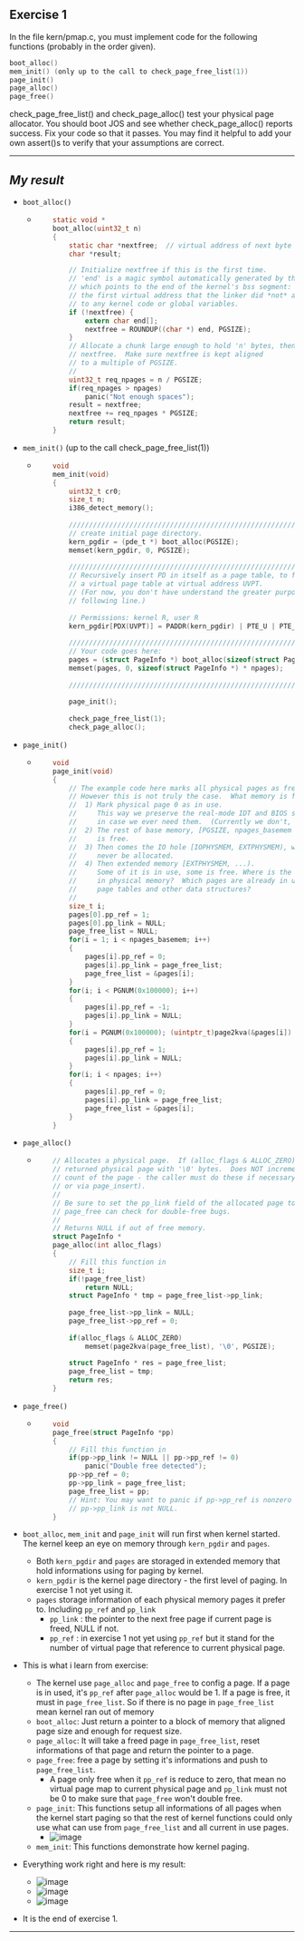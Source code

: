 **Exercise 1**
---

In the file kern/pmap.c, you must implement code for the following functions (probably in the order given).
```c
boot_alloc()
mem_init() (only up to the call to check_page_free_list(1))
page_init()
page_alloc()
page_free()
```
check_page_free_list() and check_page_alloc() test your physical page allocator. You should boot JOS and see whether check_page_alloc() reports success. Fix your code so that it passes. You may find it helpful to add your own assert()s to verify that your assumptions are correct.

---

***My result***
---

- `boot_alloc()`
  - ```c
    	static void *
		boot_alloc(uint32_t n)
		{
			static char *nextfree;	// virtual address of next byte of free memory
			char *result;

			// Initialize nextfree if this is the first time.
			// 'end' is a magic symbol automatically generated by the linker,
			// which points to the end of the kernel's bss segment:
			// the first virtual address that the linker did *not* assign
			// to any kernel code or global variables.
			if (!nextfree) {
				extern char end[];
				nextfree = ROUNDUP((char *) end, PGSIZE);
			}
			// Allocate a chunk large enough to hold 'n' bytes, then update
			// nextfree.  Make sure nextfree is kept aligned
			// to a multiple of PGSIZE.
			//
			uint32_t req_npages = n / PGSIZE;
			if(req_npages > npages)				
				panic("Not enough spaces");
			result = nextfree;
			nextfree += req_npages * PGSIZE;
			return result;
		}
    ```
    
- `mem_init()` (up to the call check_page_free_list(1))
  - ```c
		void 
		mem_init(void)
		{
			uint32_t cr0;
			size_t n;
			i386_detect_memory();
		
			//////////////////////////////////////////////////////////////////////
			// create initial page directory.
			kern_pgdir = (pde_t *) boot_alloc(PGSIZE);
			memset(kern_pgdir, 0, PGSIZE);
		
			//////////////////////////////////////////////////////////////////////
			// Recursively insert PD in itself as a page table, to form
			// a virtual page table at virtual address UVPT.
			// (For now, you don't have understand the greater purpose of the
			// following line.)
		
			// Permissions: kernel R, user R
			kern_pgdir[PDX(UVPT)] = PADDR(kern_pgdir) | PTE_U | PTE_P;
		
			//////////////////////////////////////////////////////////////////////
			// Your code goes here:
			pages = (struct PageInfo *) boot_alloc(sizeof(struct PageInfo *) * npages);
			memset(pages, 0, sizeof(struct PageInfo *) * npages);
		
			//////////////////////////////////////////////////////////////////////
		
			page_init();
		
			check_page_free_list(1);
			check_page_alloc();
     ```
    
- `page_init()`
  - ```c
		void 
		page_init(void)
		{
			// The example code here marks all physical pages as free.
			// However this is not truly the case.  What memory is free?
			//  1) Mark physical page 0 as in use.
			//     This way we preserve the real-mode IDT and BIOS structures
			//     in case we ever need them.  (Currently we don't, but...)
			//  2) The rest of base memory, [PGSIZE, npages_basemem * PGSIZE)
			//     is free.
			//  3) Then comes the IO hole [IOPHYSMEM, EXTPHYSMEM), which must
			//     never be allocated.
			//  4) Then extended memory [EXTPHYSMEM, ...).
			//     Some of it is in use, some is free. Where is the kernel
			//     in physical memory?  Which pages are already in use for
			//     page tables and other data structures?
			//
			size_t i;
			pages[0].pp_ref = 1;
			pages[0].pp_link = NULL;
			page_free_list = NULL;
			for(i = 1; i < npages_basemem; i++)
			{
				pages[i].pp_ref = 0;
				pages[i].pp_link = page_free_list;
				page_free_list = &pages[i];
			}
			for(i; i < PGNUM(0x100000); i++)
			{
				pages[i].pp_ref = -1;
				pages[i].pp_link = NULL;
			}
			for(i = PGNUM(0x100000); (uintptr_t)page2kva(&pages[i]) < (uintptr_t)(&pages[npages]); i++)
			{
				pages[i].pp_ref = 1;
				pages[i].pp_link = NULL;
			}
			for(i; i < npages; i++)
			{
				pages[i].pp_ref = 0;
				pages[i].pp_link = page_free_list;
				page_free_list = &pages[i];
			}
		}
    ```

- `page_alloc()`
  - ```c
		// Allocates a physical page.  If (alloc_flags & ALLOC_ZERO), fills the entire
		// returned physical page with '\0' bytes.  Does NOT increment the reference
		// count of the page - the caller must do these if necessary (either explicitly
		// or via page_insert).
		//
		// Be sure to set the pp_link field of the allocated page to NULL so
		// page_free can check for double-free bugs.
		//
		// Returns NULL if out of free memory.
		struct PageInfo * 
		page_alloc(int alloc_flags)
		{
			// Fill this function in
			size_t i;
			if(!page_free_list)
				return NULL;
			struct PageInfo * tmp = page_free_list->pp_link;
		
			page_free_list->pp_link = NULL;
			page_free_list->pp_ref = 0;
		
			if(alloc_flags & ALLOC_ZERO)
				memset(page2kva(page_free_list), '\0', PGSIZE);
		
			struct PageInfo * res = page_free_list;
			page_free_list = tmp;
			return res;
		}
    ```

- `page_free()`
  - ```c
		void 
		page_free(struct PageInfo *pp)
		{
			// Fill this function in
			if(pp->pp_link != NULL || pp->pp_ref != 0)
				panic("Double free detected");
			pp->pp_ref = 0;
			pp->pp_link = page_free_list;
			page_free_list = pp;
			// Hint: You may want to panic if pp->pp_ref is nonzero or
			// pp->pp_link is not NULL.
		}
    ```
    
- `boot_alloc`, `mem_init` and `page_init` will run first when kernel started. The kernel keep an eye on memory through `kern_pgdir` and `pages`.
  - Both `kern_pgdir` and `pages` are storaged in extended memory that hold informations using for paging by kernel.
  - `kern_pgdir` is the kernel page directory - the first level of paging. In exercise 1 not yet using it.
  - `pages` storage information of each physical memory pages it prefer to. Including `pp_ref` and `pp_link`
    - `pp_link` : the pointer to the next free page if current page is freed, NULL if not.
    - `pp_ref` : in exercise 1 not yet using `pp_ref` but it stand for the number of virtual page that reference to current physical page.
      
- This is what i learn from exercise:
  - The kernel use `page_alloc` and `page_free` to config a page. If a page is in used, it's `pp_ref` after `page_alloc` would be 1. If a page is free, it must in `page_free_list`. So if there is no page in `page_free_list` mean kernel ran out of memory
  - `boot_alloc`: Just return a pointer to a block of memory that aligned page size and enough for request size. 
  - `page_alloc`: It will take a freed page in `page_free_list`, reset informations of that page and return the pointer to a page.
  - `page_free`: free a page by setting it's informations and push to `page_free_list`.
    - A page only free when it `pp_ref` is reduce to zero, that mean no virtual page map to current physical page and `pp_link` must not be 0 to make sure that `page_free` won't double free.
  - `page_init`: This functions setup all informations of all pages when the kernel start paging so that the rest of kernel functions could only use what can use from `page_free_list` and all current in use pages.
    - ![image](https://github.com/vilesport/General-Xv6/assets/89498002/27c120d1-e6ef-425b-8a6a-4dd486f8d46c)
  - `mem_init`: This functions demonstrate how kernel paging.
- Everything work right and here is my result:
  - ![image](https://github.com/vilesport/General-Xv6/assets/89498002/ee1c14c9-c166-49cc-9d32-f5c073c12b5c)
  - ![image](https://github.com/vilesport/General-Xv6/assets/89498002/2b429aca-9b1b-40b3-a03a-77d1bebb95fd)
  - ![image](https://github.com/vilesport/General-Xv6/assets/89498002/d2b6f320-1828-4068-8ed4-f4c1841e6be9)
- It is the end of exercise 1.

---
